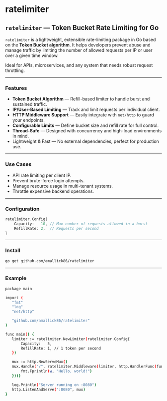 # ratelimiter


## `ratelimiter` — Token Bucket Rate Limiting for Go

`ratelimiter` is a lightweight, extensible rate-limiting package in Go based on the **Token Bucket algorithm**. It helps developers prevent abuse and manage traffic by limiting the number of allowed requests per IP or user over a given time window.

Ideal for APIs, microservices, and any system that needs robust request throttling.

---

### Features

- **Token Bucket Algorithm** — Refill-based limiter to handle burst and sustained traffic.
- **IP/User-Based Limiting** — Track and limit requests per individual client.
- **HTTP Middleware Support** — Easily integrate with `net/http` to guard your endpoints.
- **Configurable Limits** — Define bucket size and refill rate for full control.
- **Thread-Safe** — Designed with concurrency and high-load environments in mind.
- Lightweight & Fast — No external dependencies, perfect for production use.

---

### Use Cases

- API rate limiting per client IP.
- Prevent brute-force login attempts.
- Manage resource usage in multi-tenant systems.
- Throttle expensive backend operations.

---

### Configuration

```go
ratelimiter.Config{
    Capacity:   10, // Max number of requests allowed in a burst
    RefillRate: 2,  // Requests per second
}
```

---

### Install

```bash
go get github.com/amallick86/ratelimiter
```

---

### Example
 
 ```bash
 package main

import (
	"fmt"
	"log"
	"net/http"

	"github.com/amallick86/ratelimiter"
)

func main() {
	limiter := ratelimiter.NewLimiter(ratelimiter.Config{
		Capacity:   5,
		RefillRate: 1, // 1 token per second
	})

	mux := http.NewServeMux()
	mux.Handle("/", ratelimiter.Middleware(limiter, http.HandlerFunc(func(w http.ResponseWriter, r *http.Request) {
		fmt.Fprintln(w, "Hello, world!")
	})))

	log.Println("Server running on :8080")
	http.ListenAndServe(":8080", mux)
}
```